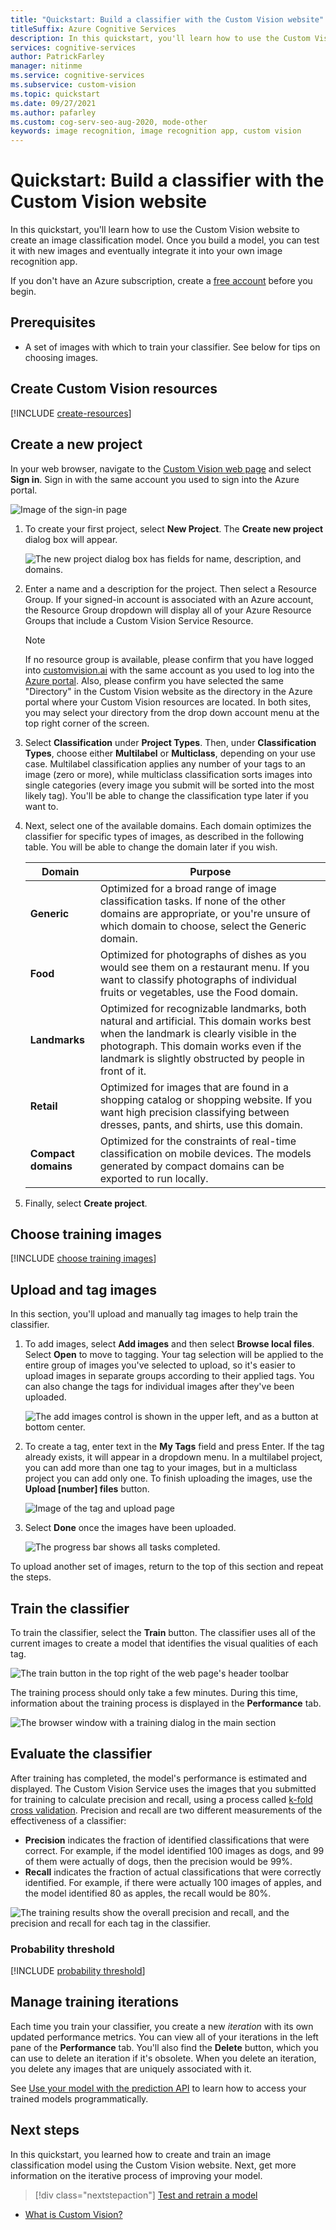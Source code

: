 ```yaml
---
title: "Quickstart: Build a classifier with the Custom Vision website"
titleSuffix: Azure Cognitive Services
description: In this quickstart, you'll learn how to use the Custom Vision website to create, train, and test an image classification model.
services: cognitive-services
author: PatrickFarley
manager: nitinme
ms.service: cognitive-services
ms.subservice: custom-vision
ms.topic: quickstart
ms.date: 09/27/2021
ms.author: pafarley
ms.custom: cog-serv-seo-aug-2020, mode-other
keywords: image recognition, image recognition app, custom vision
---
```


# Quickstart: Build a classifier with the Custom Vision website

In this quickstart, you'll learn how to use the Custom Vision website to create an image classification model. Once you build a model, you can test it with new images and eventually integrate it into your own image recognition app.

If you don't have an Azure subscription, create a [free account](https://azure.microsoft.com/free/cognitive-services/) before you begin.

## Prerequisites

- A set of images with which to train your classifier. See below for tips on choosing images.

## Create Custom Vision resources

[!INCLUDE [create-resources](includes/create-resources.md)]

## Create a new project

In your web browser, navigate to the [Custom Vision web page](https://customvision.ai) and select __Sign in__. Sign in with the same account you used to sign into the Azure portal.

![Image of the sign-in page](./media/browser-home.png)


1. To create your first project, select **New Project**. The **Create new project** dialog box will appear.

    ![The new project dialog box has fields for name, description, and domains.](./media/getting-started-build-a-classifier/new-project.png)

1. Enter a name and a description for the project. Then select a Resource Group. If your signed-in account is associated with an Azure account, the Resource Group dropdown will display all of your Azure Resource Groups that include a Custom Vision Service Resource. 

   > [!NOTE]
   > If no resource group is available, please confirm that you have logged into [customvision.ai](https://customvision.ai) with the same account as you used to log into the [Azure portal](https://portal.azure.com/). Also, please confirm you have selected the same "Directory" in the Custom Vision website as the directory in the Azure portal where your Custom Vision resources are located. In both sites, you may select your directory from the drop down account menu at the top right corner of the screen. 

1. Select __Classification__ under __Project Types__. Then, under __Classification Types__, choose either **Multilabel** or **Multiclass**, depending on your use case. Multilabel classification applies any number of your tags to an image (zero or more), while multiclass classification sorts images into single categories (every image you submit will be sorted into the most likely tag). You'll be able to change the classification type later if you want to.

1. Next, select one of the available domains. Each domain optimizes the classifier for specific types of images, as described in the following table. You will be able to change the domain later if you wish.

    |Domain|Purpose|
    |---|---|
    |__Generic__| Optimized for a broad range of image classification tasks. If none of the other domains are appropriate, or you're unsure of which domain to choose, select the Generic domain. |
    |__Food__|Optimized for photographs of dishes as you would see them on a restaurant menu. If you want to classify photographs of individual fruits or vegetables, use the Food domain.|
    |__Landmarks__|Optimized for recognizable landmarks, both natural and artificial. This domain works best when the landmark is clearly visible in the photograph. This domain works even if the landmark is slightly obstructed by people in front of it.|
    |__Retail__|Optimized for images that are found in a shopping catalog or shopping website. If you want high precision classifying between dresses, pants, and shirts, use this domain.|
    |__Compact domains__| Optimized for the constraints of real-time classification on mobile devices. The models generated by compact domains can be exported to run locally.|

1. Finally, select __Create project__.

## Choose training images

[!INCLUDE [choose training images](includes/choose-training-images.md)]

## Upload and tag images

In this section, you'll upload and manually tag images to help train the classifier. 

1. To add images, select __Add images__ and then select __Browse local files__. Select __Open__ to move to tagging. Your tag selection will be applied to the entire group of images you've selected to upload, so it's easier to upload images in separate groups according to their applied tags. You can also change the tags for individual images after they've been uploaded.

    ![The add images control is shown in the upper left, and as a button at bottom center.](./media/getting-started-build-a-classifier/add-images01.png)


1. To create a tag, enter text in the __My Tags__ field and press Enter. If the tag already exists, it will appear in a dropdown menu. In a multilabel project, you can add more than one tag to your images, but in a multiclass project you can add only one. To finish uploading the images, use the __Upload [number] files__ button. 

    ![Image of the tag and upload page](./media/getting-started-build-a-classifier/add-images03.png)

1. Select __Done__ once the images have been uploaded.

    ![The progress bar shows all tasks completed.](./media/getting-started-build-a-classifier/add-images04.png)

To upload another set of images, return to the top of this section and repeat the steps.

## Train the classifier

To train the classifier, select the **Train** button. The classifier uses all of the current images to create a model that identifies the visual qualities of each tag.

![The train button in the top right of the web page's header toolbar](./media/getting-started-build-a-classifier/train01.png)

The training process should only take a few minutes. During this time, information about the training process is displayed in the **Performance** tab.

![The browser window with a training dialog in the main section](./media/getting-started-build-a-classifier/train02.png)

## Evaluate the classifier

After training has completed, the model's performance is estimated and displayed. The Custom Vision Service uses the images that you submitted for training to calculate precision and recall, using a process called [k-fold cross validation](https://en.wikipedia.org/wiki/Cross-validation_(statistics)). Precision and recall are two different measurements of the effectiveness of a classifier:

- **Precision** indicates the fraction of identified classifications that were correct. For example, if the model identified 100 images as dogs, and 99 of them were actually of dogs, then the precision would be 99%.
- **Recall** indicates the fraction of actual classifications that were correctly identified. For example, if there were actually 100 images of apples, and the model identified 80 as apples, the recall would be 80%.

![The training results show the overall precision and recall, and the precision and recall for each tag in the classifier.](./media/getting-started-build-a-classifier/train03.png)

### Probability threshold

[!INCLUDE [probability threshold](includes/probability-threshold.md)]

## Manage training iterations

Each time you train your classifier, you create a new _iteration_ with its own updated performance metrics. You can view all of your iterations in the left pane of the **Performance** tab. You'll also find the **Delete** button, which you can use to delete an iteration if it's obsolete. When you delete an iteration, you delete any images that are uniquely associated with it.

See [Use your model with the prediction API](./use-prediction-api.md) to learn how to access your trained models programmatically.

## Next steps

In this quickstart, you learned how to create and train an image classification model using the Custom Vision website. Next, get more information on the iterative process of improving your model.

> [!div class="nextstepaction"]
> [Test and retrain a model](test-your-model.md)

* [What is Custom Vision?](./overview.md)
